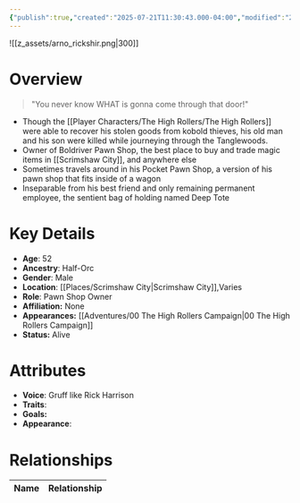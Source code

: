 ```yaml
---
{"publish":true,"created":"2025-07-21T11:30:43.000-04:00","modified":"2025-10-22T09:15:31.889-04:00","published":"2025-10-22T09:15:31.889-04:00","cssclasses":"","Age":"52","Ancestry":["Half-Orc"],"Gender":"Male","Location":["[[Places/Scrimshaw City]]","Varies"],"Role":["Pawn Shop Owner"],"Affiliation":["None"],"Appearances":["[[00 The High Rollers Campaign]]"],"Status":"Alive","Authors":["Jordan"]}
---
```


![[z_assets/arno_rickshir.png|300]]

# Overview
> "You never know WHAT is gonna come through that door!"

- Though the [[Player Characters/The High Rollers/The High Rollers]] were able to recover his stolen goods from kobold thieves, his old man and his son were killed while journeying through the Tanglewoods.
- Owner of Boldriver Pawn Shop, the best place to buy and trade magic items in [[Scrimshaw City]], and anywhere else
- Sometimes travels around in his Pocket Pawn Shop, a version of his pawn shop that fits inside of a wagon
- Inseparable from his best friend and only remaining permanent employee, the sentient bag of holding named Deep Tote

# Key Details
- **Age**: 52
- **Ancestry**: Half-Orc
- **Gender**: Male
- **Location**: [[Places/Scrimshaw City\|Scrimshaw City]],Varies
- **Role**: Pawn Shop Owner
- **Affiliation:** None
- **Appearances:** [[Adventures/00 The High Rollers Campaign\|00 The High Rollers Campaign]]
- **Status:** Alive

# Attributes
- **Voice**: Gruff like Rick Harrison
- **Traits**: 
- **Goals:** 
- **Appearance**: 

# Relationships

| Name                 | Relationship |
| -------------------- | ------------ |

